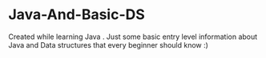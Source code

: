 # Java-And-Basic-DS
Created while learning Java . 
Just some basic entry level information about Java and Data structures that every beginner should know :)